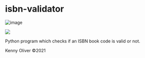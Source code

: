 # isbn-validator

![image](https://www.codefactor.io/repository/github/KennyOliver/isbn-validator/badge?style=for-the-badge)

[![](https://repl.it/badge/github/KennyOliver/isbn-validator)](https://repl.it/@KennyOliver/isbn-validator)

Python program which checks if an ISBN book code is valid or not.

Kenny Oliver ©2021
